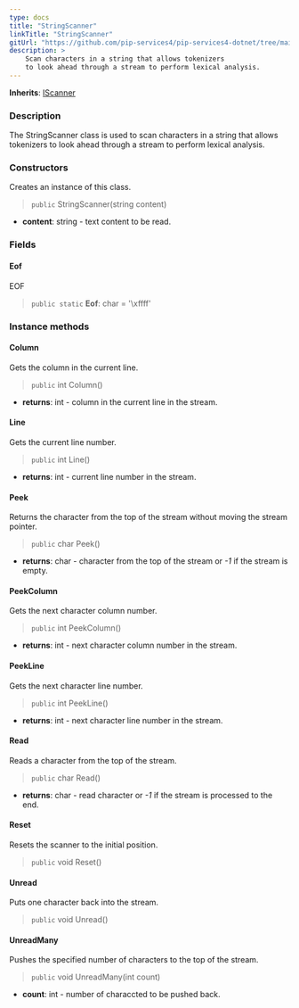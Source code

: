 ```yaml
---
type: docs
title: "StringScanner"
linkTitle: "StringScanner"
gitUrl: "https://github.com/pip-services4/pip-services4-dotnet/tree/main/pip-services4-expressions-dotnet"
description: > 
    Scan characters in a string that allows tokenizers
    to look ahead through a stream to perform lexical analysis.
---
```


**Inherits**: [IScanner](../iscanner)

### Description

The StringScanner class is used to scan characters in a string that allows tokenizers to look ahead through a stream to perform lexical analysis.

### Constructors
Creates an instance of this class.

> `public` StringScanner(string content)

- **content**: string - text content to be read.


### Fields

<span class="hide-title-link">

#### Eof
EOF
> `public static` **Eof**: char = '\xffff'

</span>


### Instance methods

#### Column
Gets the column in the current line.

> `public` int Column()

- **returns**: int - column in the current line in the stream.

#### Line
Gets the current line number.

> `public` int Line()

- **returns**: int - current line number in the stream.


#### Peek
Returns the character from the top of the stream without moving the stream pointer.

> `public` char Peek()

- **returns**: char - character from the top of the stream or *-1* if the stream is empty.


#### PeekColumn
Gets the next character column number.

> `public` int PeekColumn()

- **returns**: int - next character column number in the stream.


#### PeekLine
Gets the next character line number.

> `public` int PeekLine()

- **returns**: int - next character line number in the stream.

#### Read
Reads a character from the top of the stream.

> `public` char Read()

- **returns**: char - read character or *-1* if the stream is processed to the end.

#### Reset
Resets the scanner to the initial position.

> `public` void Reset()


#### Unread
Puts one character back into the stream.

> `public` void Unread()

#### UnreadMany
Pushes the specified number of characters to the top of the stream.
> `public` void UnreadMany(int count)

- **count**: int - number of characcted to be pushed back.
